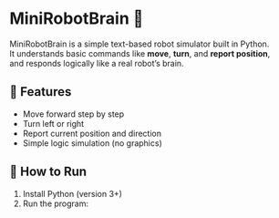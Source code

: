 # MiniRobotBrain 🤖

MiniRobotBrain is a simple text-based robot simulator built in Python.  
It understands basic commands like **move**, **turn**, and **report position**,  
and responds logically like a real robot’s brain.

## 🧠 Features
- Move forward step by step
- Turn left or right
- Report current position and direction
- Simple logic simulation (no graphics)

## 🚀 How to Run
1. Install Python (version 3+)
2. Run the program:

